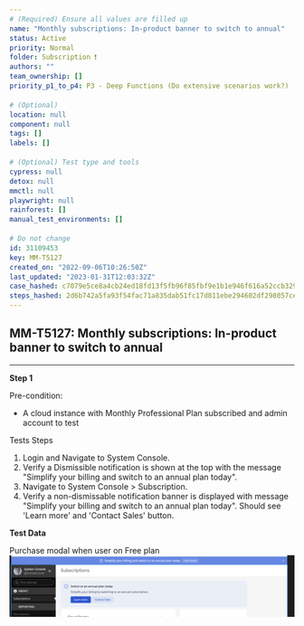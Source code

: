 ```yaml
---
# (Required) Ensure all values are filled up
name: "Monthly subscriptions: In-product banner to switch to annual"
status: Active
priority: Normal
folder: Subscription ❗
authors: ""
team_ownership: []
priority_p1_to_p4: P3 - Deep Functions (Do extensive scenarios work?)

# (Optional)
location: null
component: null
tags: []
labels: []

# (Optional) Test type and tools
cypress: null
detox: null
mmctl: null
playwright: null
rainforest: []
manual_test_environments: []

# Do not change
id: 31109453
key: MM-T5127
created_on: "2022-09-06T10:26:50Z"
last_updated: "2023-01-31T12:03:32Z"
case_hashed: c7079e5ce8a4cb24ed18fd13f5fb96f85fbf9e1b1e946f616a52ccb3291104c2e1b98c18e844a93c4704ad9ee1cb8e74
steps_hashed: 2d6b742a5fa93f54fac71a835dab51fc17d811ebe294602df298057ce405d59d1356acb5df563fd3dd8c54393460272d
---
```


<!-- (Auto-generated) Based on frontmatter's "key" and "name" -->

## MM-T5127: Monthly subscriptions: In-product banner to switch to annual

---

**Step 1**

Pre-condition:

- A cloud instance with Monthly Professional Plan subscribed and admin account to test

Tests Steps

1. Login and Navigate to System Console.
2. Verify a Dismissible notification is shown at the top with the message "Simplify your billing and switch to an annual plan today".
3. Navigate to System Console > Subscription.
4. Verify a non-dismissable notification banner is displayed with message "Simplify your billing and switch to an annual plan today". Should see 'Learn more' and 'Contact Sales' button.

**Test Data**

Purchase modal when user on Free plan![](https://raw.githubusercontent.com/mattermost/mattermost-test-management/main/data/asset/cloud/annual_plan/In_product_banner_switch_to_annually.png)
